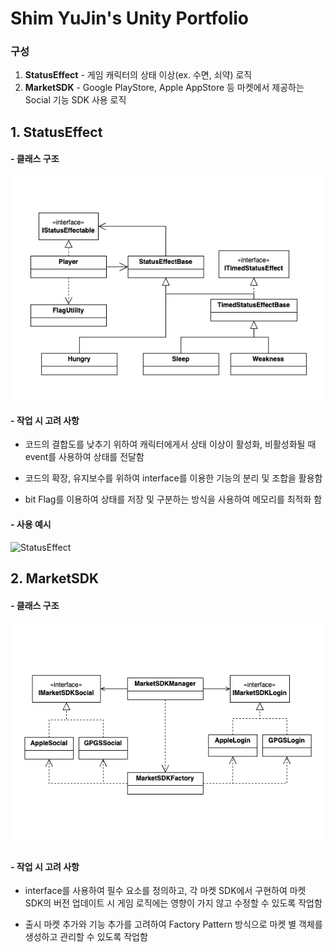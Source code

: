 # Shim YuJin's Unity Portfolio

### 구성
1. **StatusEffect** - 게임 캐릭터의 상태 이상(ex. 수면, 쇠약) 로직
2. **MarketSDK**    - Google PlayStore, Apple AppStore 등 마켓에서 제공하는 Social 기능 SDK 사용 로직


## 1. StatusEffect

#### - 클래스 구조

![StatusEffect](_ReadmeImages/StatusEffect_diagram.png)


#### - 작업 시 고려 사항

* 코드의 결합도를 낮추기 위하여 캐릭터에게서 상태 이상이 활성화, 비활성화될 때 event를 사용하여 상태를 전달함

* 코드의 확장, 유지보수를 위하여 interface를 이용한 기능의 분리 및 조합을 활용함

* bit Flag를 이용하여 상태를 저장 및 구분하는 방식을 사용하여 메모리를 최적화 함


#### - 사용 예시
![StatusEffect](_ReadmeImages/StatusEffect.gif)


## 2. MarketSDK

#### - 클래스 구조

![MarketSDK](_ReadmeImages/MarketSDK_diagram.png)

#### - 작업 시 고려 사항

* interface를 사용하여 필수 요소를 정의하고, 각 마켓 SDK에서 구현하여 마켓 SDK의 버전 업데이트 시 게임 로직에는 영향이 가지 않고
수정할 수 있도록 작업함

* 출시 마켓 추가와 기능 추가를 고려하여 Factory Pattern 방식으로 마켓 별 객체를 생성하고 관리할 수 있도록 작업함
